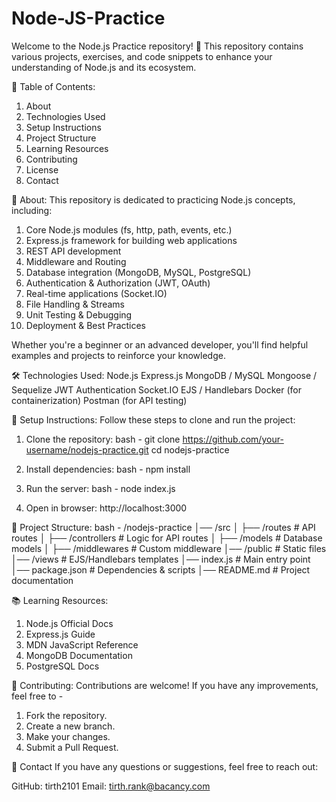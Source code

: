 # Node-JS-Practice
Welcome to the Node.js Practice repository! 🚀 This repository contains various projects, exercises, and code snippets to enhance your understanding of Node.js and its ecosystem.

📌 Table of Contents:
1. About
2. Technologies Used
3. Setup Instructions
4. Project Structure
5. Learning Resources
6. Contributing
7. License
8. Contact

📖 About:
This repository is dedicated to practicing Node.js concepts, including:

1. Core Node.js modules (fs, http, path, events, etc.)
2. Express.js framework for building web applications
3. REST API development
4. Middleware and Routing
5. Database integration (MongoDB, MySQL, PostgreSQL)
6. Authentication & Authorization (JWT, OAuth)
7. Real-time applications (Socket.IO)
8. File Handling & Streams
9. Unit Testing & Debugging
10. Deployment & Best Practices
    
Whether you're a beginner or an advanced developer, you'll find helpful examples and projects to reinforce your knowledge.

🛠 Technologies Used:
Node.js
Express.js
MongoDB / MySQL
Mongoose / Sequelize
JWT Authentication
Socket.IO
EJS / Handlebars
Docker (for containerization)
Postman (for API testing)

🚀 Setup Instructions:
Follow these steps to clone and run the project:

1. Clone the repository:
bash - git clone https://github.com/your-username/nodejs-practice.git
cd nodejs-practice

2. Install dependencies:
bash - npm install

3. Run the server:
bash - node index.js

4. Open in browser:
http://localhost:3000

📂 Project Structure:
bash -
/nodejs-practice
│── /src
│   ├── /routes     # API routes
│   ├── /controllers # Logic for API routes
│   ├── /models     # Database models
│   ├── /middlewares # Custom middleware
│── /public         # Static files
│── /views         # EJS/Handlebars templates
│── index.js        # Main entry point
│── package.json    # Dependencies & scripts
│── README.md       # Project documentation


📚 Learning Resources:
1. Node.js Official Docs
2. Express.js Guide
3. MDN JavaScript Reference
4. MongoDB Documentation
5. PostgreSQL Docs

🤝 Contributing:
Contributions are welcome! If you have any improvements, feel free to -
1. Fork the repository.
2. Create a new branch.
3. Make your changes.
4. Submit a Pull Request.

📩 Contact
If you have any questions or suggestions, feel free to reach out:

GitHub: tirth2101
Email: tirth.rank@bacancy.com
